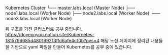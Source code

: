 Kubernetes Cluster
└── master.labs.local (Master Node)
    ├── node1.labs.local (Worker Node)
    ├── node2.labs.local (Worker Node)
    └── node3.labs.local (Worker Node)

위 구조를 가진 클러스터로 공부 중입니다.
https://doyeonyou.notion.site/Kubernetes-1815796685d480199213ffd6afe4c10b?pvs=4
해당 노션 페이지에 정리된 내용들을 기반으로 yaml 파일을 만들어 Kubernetes를 공부 중에 있습니다.
